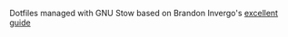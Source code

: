 Dotfiles managed with GNU Stow based on Brandon Invergo's
[excellent guide](http://brandon.invergo.net/news/2012-05-26-using-gnu-stow-to-manage-your-dotfiles.html)
